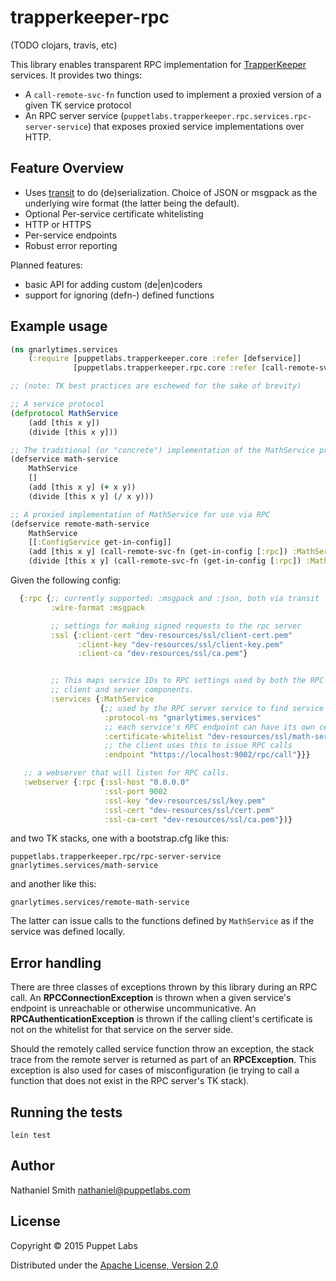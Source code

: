 # trapperkeeper-rpc

(TODO clojars, travis, etc)

This library enables transparent RPC implementation for [TrapperKeeper](https://github.com/puppetlabs/trapperkeeper)
services. It provides two things:

 * A `call-remote-svc-fn` function used to implement a proxied version
   of a given TK service protocol
 * An RPC server service
   (`puppetlabs.trapperkeeper.rpc.services.rpc-server-service`) that
   exposes proxied service implementations over HTTP.

## Feature Overview

 * Uses [transit](https://github.com/cognitect/transit-clj) to do
   (de)serialization. Choice of JSON or msgpack as the underlying wire
   format (the latter being the default).
 * Optional Per-service certificate whitelisting
 * HTTP or HTTPS
 * Per-service endpoints
 * Robust error reporting

Planned features:

 * basic API for adding custom (de|en)coders
 * support for ignoring (defn-) defined functions

## Example usage

```clojure
(ns gnarlytimes.services
    (:require [puppetlabs.trapperkeeper.core :refer [defservice]]
              [puppetlabs.trapperkeeper.rpc.core :refer [call-remote-svc-fn]]))

;; (note: TK best practices are eschewed for the sake of brevity)

;; A service protocol
(defprotocol MathService
    (add [this x y])
    (divide [this x y]))

;; The traditional (or "concrete") implementation of the MathService protocol
(defservice math-service
    MathService
    []
    (add [this x y] (+ x y))
    (divide [this x y] (/ x y)))

;; A proxied implementation of MathService for use via RPC
(defservice remote-math-service
    MathService
    [[:ConfigService get-in-config]]
    (add [this x y] (call-remote-svc-fn (get-in-config [:rpc]) :MathService :add x y))
    (divide [this x y] (call-remote-svc-fn (get-in-config [:rpc]) :MathService :divide x y)))
```

Given the following config:

```clojure
  {:rpc {;; currently supported: :msgpack and :json, both via transit
         :wire-format :msgpack

         ;; settings for making signed requests to the rpc server
         :ssl {:client-cert "dev-resources/ssl/client-cert.pem"
               :client-key "dev-resources/ssl/client-key.pem"
               :client-ca "dev-resources/ssl/ca.pem"}


         ;; This maps service IDs to RPC settings used by both the RPC
         ;; client and server components.
         :services {:MathService
                    {;; used by the RPC server service to find service functions
                     :protocol-ns "gnarlytimes.services"
                     ;; each service's RPC endpoint can have its own cert whitelist
                     :certificate-whitelist "dev-resources/ssl/math-service-cert-whitelist"
                     ;; the client uses this to issue RPC calls
                     :endpoint "https://localhost:9002/rpc/call"}}}

   ;; a webserver that will listen for RPC calls.
   :webserver {:rpc {:ssl-host "0.0.0.0"
                     :ssl-port 9002
                     :ssl-key "dev-resources/ssl/key.pem"
                     :ssl-cert "dev-resources/ssl/cert.pem"
                     :ssl-ca-cert "dev-resources/ssl/ca.pem"})}
```

and two TK stacks, one with a bootstrap.cfg like this:

```
puppetlabs.trapperkeeper.rpc/rpc-server-service
gnarlytimes.services/math-service
```

and another like this:

```
gnarlytimes.services/remote-math-service
```

The latter can issue calls to the functions defined by `MathService`
as if the service was defined locally.

## Error handling

There are three classes of exceptions thrown by this library during an
RPC call. An **RPCConnectionException** is thrown when a given service's
endpoint is unreachable or otherwise uncommunicative. An
**RPCAuthenticationException** is thrown if the calling client's
certificate is not on the whitelist for that service on the server
side.

Should the remotely called service function throw an exception, the
stack trace from the remote server is returned as part of an
**RPCException**. This exception is also used for cases of
misconfiguration (ie trying to call a function that does not exist in
the RPC server's TK stack).

## Running the tests

`lein test`

## Author

Nathaniel Smith <nathaniel@puppetlabs.com>

## License

Copyright © 2015 Puppet Labs

Distributed under the [Apache License, Version 2.0](http://www.apache.org/licenses/LICENSE-2.0.html)
